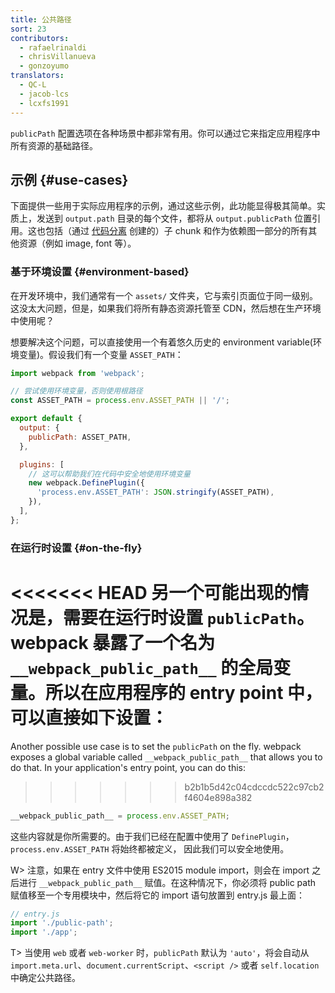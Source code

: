 ```yaml
---
title: 公共路径
sort: 23
contributors:
  - rafaelrinaldi
  - chrisVillanueva
  - gonzoyumo
translators:
  - QC-L
  - jacob-lcs
  - lcxfs1991
---
```


`publicPath` 配置选项在各种场景中都非常有用。你可以通过它来指定应用程序中所有资源的基础路径。

## 示例 {#use-cases}

下面提供一些用于实际应用程序的示例，通过这些示例，此功能显得极其简单。实质上，发送到 `output.path` 目录的每个文件，都将从 `output.publicPath` 位置引用。这也包括（通过 [代码分离](/guides/code-splitting/) 创建的）子 chunk 和作为依赖图一部分的所有其他资源（例如 image, font 等）。

### 基于环境设置 {#environment-based}

在开发环境中，我们通常有一个 `assets/` 文件夹，它与索引页面位于同一级别。这没太大问题，但是，如果我们将所有静态资源托管至 CDN，然后想在生产环境中使用呢？

想要解决这个问题，可以直接使用一个有着悠久历史的 environment variable(环境变量)。假设我们有一个变量 `ASSET_PATH`：

```js
import webpack from 'webpack';

// 尝试使用环境变量，否则使用根路径
const ASSET_PATH = process.env.ASSET_PATH || '/';

export default {
  output: {
    publicPath: ASSET_PATH,
  },

  plugins: [
    // 这可以帮助我们在代码中安全地使用环境变量
    new webpack.DefinePlugin({
      'process.env.ASSET_PATH': JSON.stringify(ASSET_PATH),
    }),
  ],
};
```

### 在运行时设置 {#on-the-fly}

<<<<<<< HEAD
另一个可能出现的情况是，需要在运行时设置 `publicPath`。webpack 暴露了一个名为 `__webpack_public_path__` 的全局变量。所以在应用程序的 entry point 中，可以直接如下设置：
=======
Another possible use case is to set the `publicPath` on the fly. webpack exposes a global variable called `__webpack_public_path__` that allows you to do that. In your application's entry point, you can do this:
>>>>>>> b2b1b5d42c04cdccdc522c97cb2f4604e898a382

```js
__webpack_public_path__ = process.env.ASSET_PATH;
```

这些内容就是你所需要的。由于我们已经在配置中使用了 `DefinePlugin`，
`process.env.ASSET_PATH` 将始终都被定义，
因此我们可以安全地使用。

W> 注意，如果在 entry 文件中使用 ES2015 module import，则会在 import 之后进行 `__webpack_public_path__` 赋值。在这种情况下，你必须将 public path 赋值移至一个专用模块中，然后将它的 import 语句放置到 entry.js 最上面：

```js
// entry.js
import './public-path';
import './app';
```

T> 当使用 `web` 或者 `web-worker` 时，`publicPath` 默认为 `'auto'`，将会自动从 `import.meta.url`、`document.currentScript`、`<script />` 或者 `self.location` 中确定公共路径。

